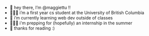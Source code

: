 - 👋 hey there, I’m @maggiettu !!
- 👩🏻‍🎓 i’m a first year cs student at the University of British Columbia 
- 🌱 i’m currently learning web dev outside of classes
- 🙆🏻‍♀️ i'm prepping for (hopefully) an internship in the summer
- 🦭 thanks for reading :)
